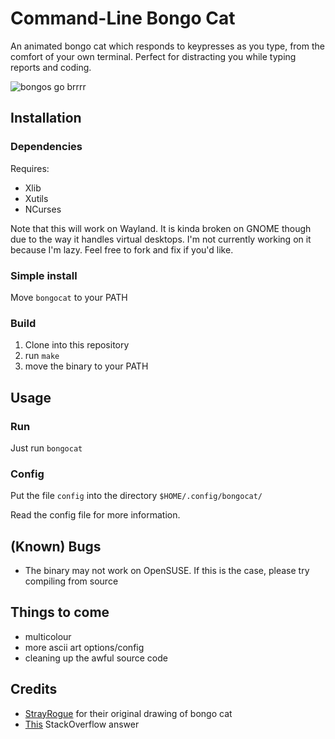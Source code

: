 # Command-Line Bongo Cat

An animated bongo cat which responds to keypresses as you type, from the comfort of your own terminal. Perfect for distracting you while typing reports and coding.

![bongos go brrrr](images/bongocat.gif)

## Installation

### Dependencies

Requires:

 - Xlib
 - Xutils
 - NCurses

Note that this will work on Wayland. It is kinda broken on GNOME though due to the way it handles virtual desktops. I'm not currently working on it because I'm lazy. Feel free to fork and fix if you'd like.

### Simple install

Move `bongocat` to your PATH

### Build

 1. Clone into this repository
 2. run `make`
 3. move the binary to your PATH

## Usage

### Run

Just run `bongocat`

### Config

Put the file `config` into the directory `$HOME/.config/bongocat/`

Read the config file for more information.

## (Known) Bugs

 - The binary may not work on OpenSUSE. If this is the case, please try compiling from source

## Things to come

 - multicolour
 - more ascii art options/config
 - cleaning up the awful source code

## Credits

 - [StrayRogue](https://twitter.com/StrayRogue) for their original drawing of bongo cat
 - [This](https://stackoverflow.com/questions/22749444/listening-to-keyboard-events-without-consuming-them-in-x11-keyboard-hooking) StackOverflow answer
